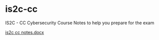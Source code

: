 
# is2c-cc
IS2C - CC Cybersecurity Course Notes to help you prepare for the exam

[is2c cc notes.docx](https://github.com/user-attachments/files/17506139/is2c.cc.notes.docx)
